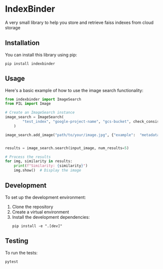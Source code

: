 # IndexBinder

A very small library to help you store and retrieve faiss indexes from cloud storage

## Installation

You can install this library using pip:

```
pip install indexbinder
```

## Usage

Here's a basic example of how to use the image search functionality:

```python
from indexbinder import ImageSearch
from PIL import Image

# Create an ImageSearch instance
image_search = ImageSearch(
        "test_index", "google-project-name", "gcs-bucket", check_consistency=True
    )

image_search.add_image("path/to/your/image.jpg", {"example":  "metadata"})})


results = image_search.search(input_image, num_results=5)

# Process the results
for img, similarity in results:
    print(f"Similarity: {similarity}")
    img.show()  # Display the image
```

## Development

To set up the development environment:

1. Clone the repository
2. Create a virtual environment
3. Install the development dependencies:
   ```
   pip install -e ".[dev]"
   ```

## Testing

To run the tests:

```
pytest
```

